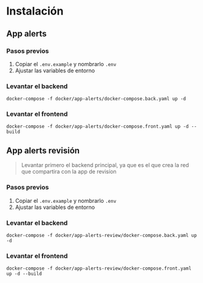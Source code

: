 # Instalación

## App alerts

### Pasos previos

1. Copiar el `.env.example` y nombrarlo `.env`
2. Ajustar las variables de entorno

### Levantar el backend

```
docker-compose -f docker/app-alerts/docker-compose.back.yaml up -d
```

### Levantar el frontend

```
docker-compose -f docker/app-alerts/docker-compose.front.yaml up -d --build    
```

## App alerts revisión

> Levantar primero el backend principal, ya que es el que crea la red que compartira con la app de revisíon

### Pasos previos

1. Copiar el `.env.example` y nombrarlo `.env`
2. Ajustar las variables de entorno

### Levantar el backend

```
docker-compose -f docker/app-alerts-review/docker-compose.back.yaml up -d
```

### Levantar el frontend

```
docker-compose -f docker/app-alerts-review/docker-compose.front.yaml up -d --build    
```